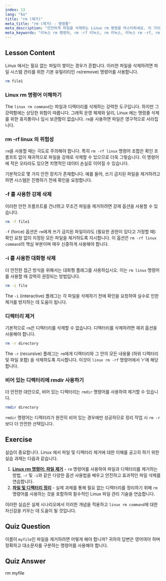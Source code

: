 ```yaml
---
index: 13
lang: "ko"
title: "rm (제거)"
meta_title: "rm (제거) - 명령줄"
meta_description: "안전하게 파일을 삭제하는 Linux rm 명령을 마스터하세요. 이 가이드는 강력한 rm -rf 리눅스 명령어, 대화형 모드, 그리고 리눅스에서 rm 사용 시 일반적인 함정을 피하는 방법을 다룹니다."
meta_keywords: "리눅스 rm 명령어, rm -rf 리눅스, rm 리눅스, 리눅스 rm -rf, rm -rf 리눅스 명령어, rm 명령어, 리눅스 파일 삭제, 디렉토리 제거, rmdir"
---
```


## Lesson Content

Linux 에서는 필요 없는 파일이 쌓이는 경우가 흔합니다. 이러한 파일을 삭제하려면 파일 시스템 관리를 위한 기본 유틸리티인 `rm`(remove) 명령어를 사용합니다.

```bash
rm file1
```

### Linux rm 명령어 이해하기

The `linux rm command`는 파일과 디렉터리를 삭제하는 강력한 도구입니다. 하지만 그 강력함에는 상당한 위험이 따릅니다. 그래픽 운영 체제와 달리, Linux 에는 명령줄 삭제를 위한 휴지통이나 임시 보관함이 없습니다. `rm`을 사용하면 파일은 영구적으로 사라집니다.

### rm -rf linux 의 위험성

`rm`을 사용할 때는 극도로 주의해야 합니다. 특히 `rm -rf linux` 명령어 조합은 확인 프롬프트 없이 재귀적으로 파일을 강제로 삭제할 수 있으므로 더욱 그렇습니다. 이 명령어에 작은 오타라도 있으면 치명적인 데이터 손실로 이어질 수 있습니다.

기본적으로 몇 가지 안전 장치가 존재합니다. 예를 들어, 쓰기 금지된 파일을 제거하려고 하면 시스템은 진행하기 전에 확인을 요청합니다.

### -f 를 사용한 강제 삭제

이러한 안전 프롬프트를 건너뛰고 무조건 파일을 제거하려면 강제 옵션을 사용할 수 있습니다.

```bash
rm -f file1
```

`-f` (force) 옵션은 `rm`에게 쓰기 금지된 파일이라도 (필요한 권한이 있다고 가정할 때) 확인 요청 없이 지정된 모든 파일을 제거하도록 지시합니다. 이 옵션은 `rm -rf linux command`의 핵심 부분이며 매우 신중하게 사용해야 합니다.

### -i 를 사용한 대화형 삭제

더 안전한 접근 방식을 위해서는 대화형 플래그를 사용하십시오. 이는 `rm linux` 명령어를 사용할 때 강력히 권장되는 방법입니다.

```bash
rm -i file
```

The `-i` (interactive) 플래그는 각 파일을 삭제하기 전에 확인을 요청하여 실수로 인한 제거를 방지하는 데 도움이 됩니다.

### 디렉터리 제거

기본적으로 `rm`은 디렉터리를 삭제할 수 없습니다. 디렉터리를 삭제하려면 재귀 옵션을 사용해야 합니다.

```bash
rm -r directory
```

The `-r` (recursive) 플래그는 `rm`에게 디렉터리와 그 안의 모든 내용물 (하위 디렉터리 및 파일 포함) 을 삭제하도록 지시합니다. 이것이 `linux rm -rf` 명령어에서 'r'에 해당합니다.

### 비어 있는 디렉터리에 rmdir 사용하기

더 안전한 대안으로, 비어 있는 디렉터리는 `rmdir` 명령어를 사용하여 제거할 수 있습니다.

```bash
rmdir directory
```

`rmdir` 명령어는 디렉터리가 완전히 비어 있는 경우에만 성공하므로 정리 작업 시 `rm -r`보다 더 안전한 선택입니다.

## Exercise

실습이 중요합니다. Linux 에서 파일 및 디렉터리 제거에 대한 이해를 공고히 하기 위한 실습 과제는 다음과 같습니다.

1. **[Linux rm 명령어: 파일 제거](https://labex.io/ko/labs/linux-linux-rm-command-file-removing-209741)** - `rm` 명령어를 사용하여 파일과 디렉터리를 제거하는 방법, `-r` 및 `-i`와 같은 다양한 옵션 사용법을 배우고 안전하고 효과적인 파일 삭제를 연습합니다.
2. **[파일 및 디렉터리 정리](https://labex.io/ko/labs/linux-organizing-files-and-directories-387877)** - 실제 과제를 통해 필요 없는 디렉터리를 정리하기 위해 `rm` 명령어를 사용하는 것을 포함하여 필수적인 Linux 파일 관리 기술을 연습합니다.

이러한 실습은 실제 시나리오에서 이러한 개념을 적용하고 `linux rm command`에 대한 자신감을 키우는 데 도움이 될 것입니다.

## Quiz Question

이름이 `myfile`인 파일을 제거하려면 어떻게 해야 합니까? 귀하의 답변은 영어여야 하며 정확하고 대소문자를 구분하는 명령어를 사용해야 합니다.

## Quiz Answer

rm myfile
